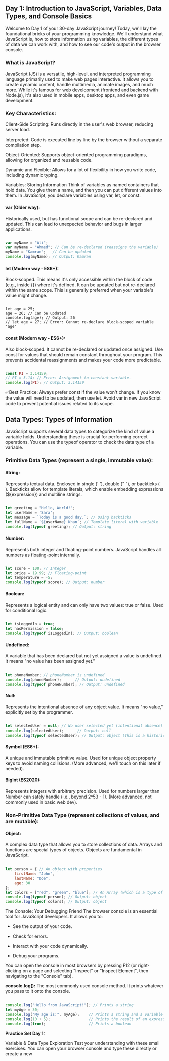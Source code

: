 ## Day 1: Introduction to JavaScript, Variables, Data Types, and Console Basics


Welcome to Day 1 of your 30-day JavaScript journey! Today, we'll lay the foundational bricks of your programming knowledge. We'll understand what JavaScript is, how to store information using variables, the different types of data we can work with, and how to see our code's output in the browser console.

### What is JavaScript?
JavaScript (JS) is a versatile, high-level, and interpreted programming language primarily used to make web pages interactive. It allows you to create dynamic content, handle multimedia, animate images, and much more. While it's famous for web development (frontend and backend with Node.js), it's also used in mobile apps, desktop apps, and even game development.

### Key Characteristics:

Client-Side Scripting: Runs directly in the user's web browser, reducing server load.

Interpreted: Code is executed line by line by the browser without a separate compilation step.

Object-Oriented: Supports object-oriented programming paradigms, allowing for organized and reusable code.

Dynamic and Flexible: Allows for a lot of flexibility in how you write code, including dynamic typing.

Variables: Storing Information
Think of variables as named containers that hold data. You give them a name, and then you can put different values into them. In JavaScript, you declare variables using var, let, or const.

#### var (Older way):

 Historically used, but has functional scope and can be re-declared and updated. This can lead to unexpected behavior and bugs in larger applications.

```js

var myName = "Ali";
var myName = "Ahmed"; // Can be re-declared (reassigns the variable)
myName = "Kamran";   // Can be updated
console.log(myName); // Output: Kamran
```
#### let (Modern way - ES6+): 

Block-scoped. This means it's only accessible within the block of code (e.g., inside {}) where it's defined. It can be updated but not re-declared within the same scope. This is generally preferred when your variable's value might change.

```Js

let age = 25;
age = 26; // Can be updated
console.log(age); // Output: 26
// let age = 27; // Error: Cannot re-declare block-scoped variable 'age'

```
#### const (Modern way - ES6+):
 Also block-scoped. It cannot be re-declared or updated once assigned. Use const for values that should remain constant throughout your program. This prevents accidental reassignments and makes your code more predictable.

```js

const PI = 3.14159;
// PI = 3.14; // Error: Assignment to constant variable.
console.log(PI); // Output: 3.14159
```
✅Best Practice: Always prefer const if the value won't change. If you know the value will need to be updated, then use let. Avoid var in new JavaScript code to prevent potential issues related to its scope.

## Data Types: Types of Information
JavaScript supports several data types to categorize the kind of value a variable holds. Understanding these is crucial for performing correct operations. You can use the typeof operator to check the data type of a variable.

### Primitive Data Types (represent a single, immutable value):

#### String:
 Represents textual data. Enclosed in single (' '), double (" "), or backticks (` `). Backticks allow for template literals, which enable embedding expressions (${expression}) and multiline strings.

```js

let greeting = "Hello, World!";
let userName = 'Sara';
let message = `Today is a good day.`; // Using backticks
let fullName = `${userName} Khan`; // Template literal with variable
console.log(typeof greeting); // Output: string
```
#### Number: 
Represents both integer and floating-point numbers. JavaScript handles all numbers as floating-point internally.

```js

let score = 100; // Integer
let price = 19.99; // Floating-point
let temperature = -5;
console.log(typeof score); // Output: number
```
#### Boolean:
 Represents a logical entity and can only have two values: true or false. Used for conditional logic.

```js

let isLoggedIn = true;
let hasPermission = false;
console.log(typeof isLoggedIn); // Output: boolean
```
#### Undefined:
 A variable that has been declared but not yet assigned a value is undefined. It means "no value has been assigned yet."

```js

let phoneNumber; // phoneNumber is undefined
console.log(phoneNumber);      // Output: undefined
console.log(typeof phoneNumber); // Output: undefined
```

####  Null: 
Represents the intentional absence of any object value. It means "no value," explicitly set by the programmer.

```js

let selectedUser = null; // No user selected yet (intentional absence)
console.log(selectedUser);      // Output: null
console.log(typeof selectedUser); // Output: object (This is a historical bug in JS, null is a primitive type)

```
#### Symbol (ES6+):
 A unique and immutable primitive value. Used for unique object property keys to avoid naming collisions. (More advanced, we'll touch on this later if needed).

#### BigInt (ES2020):
 Represents integers with arbitrary precision. Used for numbers larger than Number can safely handle (i.e., beyond 2^53 - 1). (More advanced, not commonly used in basic web dev).

### Non-Primitive Data Type (represent collections of values, and are mutable):

#### Object:
 A complex data type that allows you to store collections of data. Arrays and functions are special types of objects. Objects are fundamental in JavaScript.

```js

let person = { // An object with properties
    firstName: "John",
    lastName: "Doe",
    age: 30
};
let colors = ["red", "green", "blue"]; // An Array (which is a type of object)
console.log(typeof person); // Output: object
console.log(typeof colors); // Output: object
```
The Console: Your Debugging Friend
The browser console is an essential tool for JavaScript developers. It allows you to:

- See the output of your code.

- Check for errors.

- Interact with your code dynamically.

- Debug your programs.

You can open the console in most browsers by pressing F12 (or right-clicking on a page and selecting "Inspect" or "Inspect Element", then navigating to the "Console" tab).

**console.log():** The most commonly used console method. It prints whatever you pass to it onto the console.

```js

console.log("Hello from JavaScript!"); // Prints a string
let myAge = 30;
console.log("My age is:", myAge);    // Prints a string and a variable's value
console.log(10 + 5);                 // Prints the result of an expression
console.log(true);                   // Prints a boolean

```

**Practice Set Day 1:**

Variable & Data Type Exploration
Test your understanding with these small exercises. You can open your browser console and type these directly or create a new<script> tag in an HTML file.

### Declare and Assign:

- Declare a let variable called cityName and assign it the value of your favorite city (e.g., "Lahore").

- Declare a const variable called birthYear and assign it your birth year (as a number, e.g., 1995).

- Declare a let variable called isLearning and set it to true.

### Reassignment (for let):

- Change the value of cityName to another city (e.g., "Islamabad").

- Print the new value of cityName to the console.

**Check Data Types:**


- Use typeof with console.log() to print the data type of cityName, birthYear, and isLearning.

- Undefined vs Null:

- Declare a let variable futureGoal but do not assign it any value. What will console.log(futureGoal) show?

- Declare a let variable emptyBox and assign it null. What will console.log(emptyBox) show?

- Observe the difference in the console output.

 #### Bonus Tips :
- Semicolons are Optional (Mostly): JavaScript doesn't always require semicolons (;) at the end of statements, thanks to Automatic Semicolon Insertion (ASI). However, it's a good practice to use them consistently, especially when starting out, as it can prevent subtle bugs.

- Meaningful Variable Names: Always use descriptive names for your variables (e.g., productPrice instead of p). This makes your code much easier to read and understand, both for you and others.

- Comments are Your Friends: Use comments (// for single-line, /* ... */ for multi-line) to explain complex logic or add notes to your code. This is crucial for remembering why you wrote certain code later.

```js

// This is a single-line comment

/*
This is a
multi-line comment
*/
```
- Developer Tools are Powerful: Get comfortable with your browser's developer tools (F12). The "Console" is just the beginning. You'll use them extensively for debugging and inspecting web pages.

### Day 1 Project: "My Product Inventory Card" Console App

Goal: Create a simple HTML file with an embedded JavaScript block that simulates a product's inventory details. All information will be displayed in the browser's console using variables and console.log().

**Project Logic/Steps:**

- HTML Setup (day1_project.html):

- Create a new folder named javascript-30-days.

- Inside this folder, create a file named day1_project.html.

- Add the basic HTML structure (<!DOCTYPE html>, <html>, <head>, <body>).

- Include a simple heading in the body , e.g., <h1>Check Console (F12) for Product Details</h1>.

- Place your JavaScript code inside a <script> tag. For best practice and to ensure the HTML content is ready, place this <script> tag just before the closing </body> tag.

- Declare Initial Product Variables (JavaScript):

- Inside your <script> tags, declare the following variables:
```js
const productName = "Wireless Bluetooth Speaker"; (String)

const modelNumber = "SPK-BT-3000"; (String)

let price = 49.99; (Number)

let stockQuantity = 120; (Number)

let isAvailable = true; (Boolean - assume initially available if stock > 0)

const manufacturer = "SoundTech Industries"; (String)
``` 
- Display Initial Product Details in Console:

- Use console.log() and template literals (backticks `) to display all the initial product details in a clear and organized way.

- Start with a section header, like: console.log("--- Initial Product Inventory ---");

- Then, for each piece of information, create a line using template literals:

```js

console.log(`Product Name: ${productName}`);
console.log(`Model: ${modelNumber}`);
console.log(`Price: $${price}`);
console.log(`Stock Quantity: ${stockQuantity} units`);
console.log(`Is Available: ${isAvailable}`);
console.log(`Manufacturer: ${manufacturer}`);
Simulate Sales/Update Stock:
```

Now, let's simulate a sale. Update the stockQuantity variable:

```js
stockQuantity = stockQuantity - 25; (Imagine 25 units were sold)
```

Re-evaluate isAvailable based on the new stockQuantity. For simplicity today, you can manually set it if stockQuantity is still above zero. (Later, we'll learn if statements to automate this).

```js
isAvailable = true; (If stockQuantity is still positive)
```

(Optional: If you want to challenge yourself, what if stockQuantity became 0 or less? How would isAvailable change?)

- Display Updated Product Details in Console:

- Add another section header: console.log("\n--- Updated Product Inventory (After Sales) ---"); (The \n creates a new line for better readability).

 Again, use console.log() with template literals to display the updated values of all variables. You can copy-paste the previous console.log block and just ensure the updated variables are reflected.

- Verify Output:

- Save your day1_project.html file.

- Open day1_project.html in your web browser.

- Press F12 to open the Developer Tools, and navigate to the "Console" tab.

You should see two blocks of product information, one showing the initial state and the other showing the updated state after sales.

